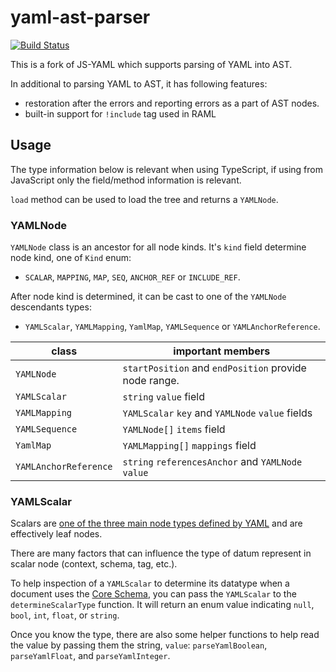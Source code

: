 # yaml-ast-parser

[![Build Status](https://travis-ci.org/mulesoft-labs/yaml-ast-parser.svg?branch=master)](https://travis-ci.org/mulesoft-labs/yaml-ast-parser)

This is a fork of JS-YAML which supports parsing of YAML into AST.

In additional to parsing YAML to AST, it has following features:

* restoration after the errors and reporting errors as a part of AST nodes.
* built-in support for `!include` tag used in RAML

## Usage
The type information below is relevant when using TypeScript, if using from JavaScript only the field/method information is relevant.

`load` method can be used to load the tree and returns a `YAMLNode`.

### YAMLNode
`YAMLNode` class is an ancestor for all node kinds.
It's `kind` field determine node kind, one of `Kind` enum:
  * `SCALAR`, `MAPPING`, `MAP`, `SEQ`, `ANCHOR_REF` or `INCLUDE_REF`.
 
After node kind is determined, it can be cast to one of the `YAMLNode` descendants types:
 * `YAMLScalar`, `YAMLMapping`, `YamlMap`, `YAMLSequence` or `YAMLAnchorReference`.

| class | important members |
|-------|-------------------|
| `YAMLNode` | `startPosition` and `endPosition` provide node range.|
| `YAMLScalar` | `string` `value` field |
| `YAMLMapping` |`YAMLScalar` `key` and `YAMLNode` `value` fields | 
| `YAMLSequence` | `YAMLNode[]` `items` field|
| `YamlMap` | `YAMLMapping[]` `mappings` field|
| `YAMLAnchorReference` | `string` `referencesAnchor` and `YAMLNode` `value`|

### YAMLScalar

Scalars are [one of the three main node types defined by YAML](http://www.yaml.org/spec/1.2/spec.html#scalar//) and are effectively leaf nodes.

There are many factors that can influence the type of datum represent in scalar node (context, schema, tag, etc.).

To help inspection of a `YAMLScalar` to determine its datatype when a document uses the [Core Schema](http://www.yaml.org/spec/1.2/spec.html#id2804923), you can pass the `YAMLScalar` to the `determineScalarType` function.  It will return an enum value indicating `null`, `bool`, `int`, `float`, or `string`.

Once you know the type, there are also some helper functions to help read the value by passing them the string, `value`: `parseYamlBoolean`, `parseYamlFloat`, and `parseYamlInteger`.